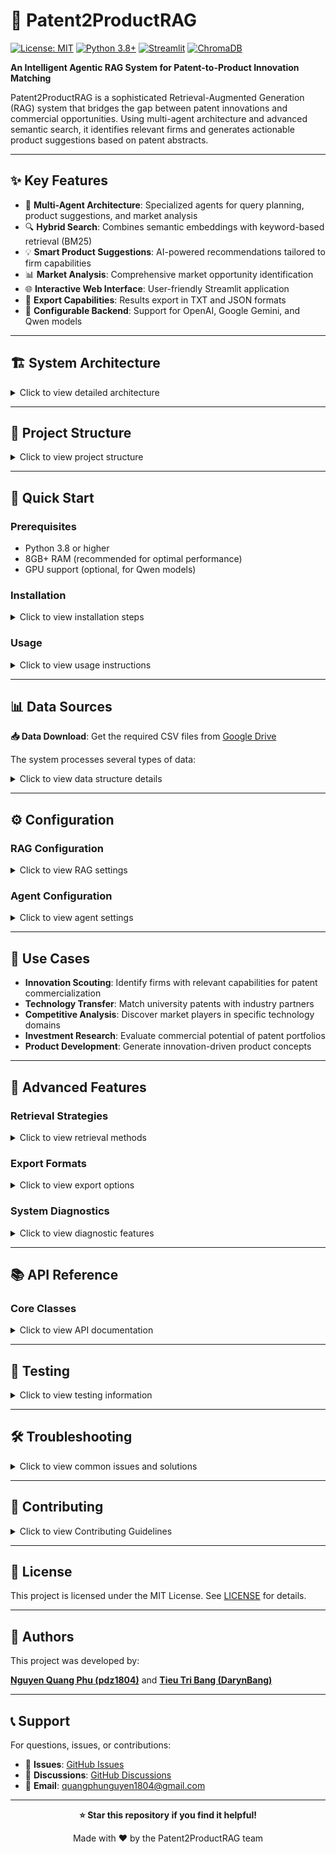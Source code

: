 # 🔬 Patent2ProductRAG

[![License: MIT](https://img.shields.io/badge/License-MIT-yellow.svg)](https://opensource.org/licenses/MIT)
[![Python 3.8+](https://img.shields.io/badge/python-3.8+-blue.svg)](https://www.python.org/downloads/)
[![Streamlit](https://img.shields.io/badge/Streamlit-FF4B4B?logo=streamlit&logoColor=white)](https://streamlit.io/)
[![ChromaDB](https://img.shields.io/badge/ChromaDB-FF6B35?logo=database&logoColor=white)](https://docs.trychroma.com/)

**An Intelligent Agentic RAG System for Patent-to-Product Innovation Matching**

Patent2ProductRAG is a sophisticated Retrieval-Augmented Generation (RAG) system that bridges the gap between patent innovations and commercial opportunities. Using multi-agent architecture and advanced semantic search, it identifies relevant firms and generates actionable product suggestions based on patent abstracts.

---

## ✨ Key Features

- 🤖 **Multi-Agent Architecture**: Specialized agents for query planning, product suggestions, and market analysis
- 🔍 **Hybrid Search**: Combines semantic embeddings with keyword-based retrieval (BM25)
- 💡 **Smart Product Suggestions**: AI-powered recommendations tailored to firm capabilities
- 📊 **Market Analysis**: Comprehensive market opportunity identification
- 🌐 **Interactive Web Interface**: User-friendly Streamlit application
- 📁 **Export Capabilities**: Results export in TXT and JSON formats
- 🔧 **Configurable Backend**: Support for OpenAI, Google Gemini, and Qwen models

---

## 🏗️ System Architecture

<details>
<summary>Click to view detailed architecture</summary>

```
┌─────────────────┐    ┌─────────────────┐    ┌─────────────────┐
│   Patent Input  │───▶│  Planning Agent │───▶│  Query Optimizer│
└─────────────────┘    └─────────────────┘    └─────────────────┘
                                │
                                ▼
┌─────────────────┐    ┌─────────────────┐    ┌─────────────────┐
│  ChromaDB       │◄───│   RAG System    │───▶│  Firm Retrieval │
│  Vector Store   │    │                 │    │                 │
└─────────────────┘    └─────────────────┘    └─────────────────┘
                                │
                                ▼
┌─────────────────┐    ┌─────────────────┐    ┌─────────────────┐
│ Product Suggest │◄───│ Multi-Agent     │───▶│ Market Analysis │
│ Agent           │    │ Runner          │    │ Agent           │
└─────────────────┘    └─────────────────┘    └─────────────────┘
                                │
                                ▼
                       ┌─────────────────┐
                       │ Streamlit UI    │
                       │ & Export System │
                       └─────────────────┘
```

### Core Components:
- **FirmSummaryRAG**: Manages firm data indexing and semantic retrieval
- **MultiAgentRunner**: Orchestrates the agent workflow and data flow
- **PlanningAgent**: Optimizes search queries from patent abstracts
- **ProductSuggestionAgent**: Generates business recommendations
- **MarketAnalysisAgent**: Identifies market opportunities and insights

</details>

---

## 📁 Project Structure

<details>
<summary>Click to view project structure</summary>

```
Patent2ProductRAG/
├── main.py                    # Clean CLI entry point (107 lines only!)
├── streamlit_app.py          # Web interface application
├── InternshipRAG_pipeline.py # Core RAG pipeline
├── firm_summary_rag.py       # Firm data processing
├── requirements.txt          # Python dependencies
├── README.md                 # This file
├── LICENSE                   # MIT license
│
├── agents/                   # Multi-agent system
│   ├── __init__.py
│   ├── base.py              # Base agent class
│   ├── multi_agent_runner.py # Agent orchestration
│   ├── planning_agent.py    # Query optimization
│   ├── product_suggestion_agent.py # Product recommendations
│   ├── market_analysis_agent.py    # Market insights
│   └── registry.py          # Agent registration
│
├── config/                   # Configuration modules
│   ├── __init__.py
│   ├── agent_config.py      # Agent configurations
│   ├── logging_config.py    # Centralized logging setup
│   ├── prompt.py            # LLM prompts and templates
│   └── rag_config.py        # RAG system settings
│
├── utils/                    # Utility modules (refactored)
│   ├── __init__.py
│   ├── mode_utils.py        # Mode functions (test, chat, batch, ingest)
│   ├── export_utils.py      # TXT/JSON export functionality
│   ├── display_utils.py     # Console display and formatting
│   ├── cli_utils.py         # Command-line utilities
│   ├── cluster_utils.py     # Text clustering utilities
│   └── model_utils.py       # Model loading and management
│
├── query_generation/         # Query processing modules
│   ├── __init__.py
│   ├── base_runner.py       # Base query runner
│   ├── openai_runner.py     # OpenAI implementation
│   ├── gemini_runner.py     # Google Gemini implementation
│   └── qwen_runner.py       # Qwen model implementation
│
├── product_suggestion/       # Product suggestion modules
│   ├── __init__.py
│   ├── base_runner.py       # Base suggestion runner
│   ├── openai_runner.py     # OpenAI implementation
│   ├── gemini_runner.py     # Google Gemini implementation
│   └── qwen_runner.py       # Qwen model implementation
│
├── exports/                  # Auto-generated export files
│   ├── search_results_test_*.txt    # Human-readable results
│   ├── search_results_test_*.json   # Structured data results
│   ├── search_results_chat_*.txt    # Chat mode exports
│   └── search_results_chat_*.json   # Chat mode structured data
│
├── logs/                     # Auto-generated log files
│   └── patent2product_rag_*.log     # System logs
│
├── RAG_INDEX/               # ChromaDB vector database
│   ├── firm_data/           # Firm vector embeddings
│   └── firm_summary_index/  # Search indices
│
└── myenv/                   # Python virtual environment (user-created)
    └── ...
```

### 🏗️ Architecture Highlights

**Clean Separation of Concerns:**
- 🎯 **main.py**: Ultra-clean entry point (only 107 lines!)
- 🔧 **utils/mode_utils.py**: All mode operations (test, chat, batch, ingest)
- 📤 **utils/export_utils.py**: Automatic TXT/JSON export for every query
- 🖥️ **utils/display_utils.py**: Console formatting and display
- ⚙️ **utils/cli_utils.py**: Command-line argument handling
- 🤖 **agents/**: Specialized AI agents for different tasks
- ⚡ **Guaranteed Exports**: Every test/chat query creates 2 files automatically

</details>

---

## 🚀 Quick Start

### Prerequisites

- Python 3.8 or higher
- 8GB+ RAM (recommended for optimal performance)
- GPU support (optional, for Qwen models)

### Installation

<details>
<summary>Click to view installation steps</summary>

1. **Clone the repository**
   ```bash
   git clone https://github.com/DarynBang/Patent2ProductRAG.git
   cd Patent2ProductRAG
   ```

2. **Create virtual environment**
   ```bash
   python -m venv myenv
   source myenv/bin/activate  # On Windows: myenv\Scripts\activate
   ```

3. **Install dependencies**
   ```bash
   pip install -r requirements.txt
   ```

4. **Set up environment variables**
   Create a `.env` file in the root directory:
   ```env
   OPENAI_API_KEY=your_openai_api_key_here
   GENAI_API_KEY=your_google_genai_api_key_here
   ```

5. **Download required data files**
   Download the CSV data files from Google Drive:
   ```
   🔗 https://drive.google.com/drive/folders/1DvbE5Izw8UloboOCa76hDZGQVSfmomPl?usp=sharing
   ```
   
   Place these files in the project root directory:
   - `firms_summary_keywords_qwen.csv`
   - `firms_summary_keywords_gpt.csv`
   - `firm_id_to_text_mapping.csv`

6. **Initialize the system (First-time setup)**
   Run data ingestion to build search indices:
   ```bash
   python main.py --mode ingest
   ```
   
   This will:
   - Process the CSV files
   - Create vector embeddings
   - Build ChromaDB search indices
   - Set up the RAG system for queries

</details>

### Usage

<details>
<summary>Click to view usage instructions</summary>

#### 🚀 First-Time Users - Quick Start

**Before using the system, you MUST run data ingestion:**

1. **Ensure data files are in place** (from step 5 above):
   - ✅ `firms_summary_keywords_qwen.csv`
   - ✅ `firms_summary_keywords_gpt.csv`
   - ✅ `firm_id_to_text_mapping.csv`

2. **Run initial data ingestion** (required once):
   ```bash
   python main.py --mode ingest
   ```
   
   This process will:
   - 📊 Load firm data from CSV files
   - 🔍 Create vector embeddings for semantic search
   - 💾 Build ChromaDB indices
   - ⚡ Prepare the system for fast queries
   
   **Note**: This step takes 5-15 minutes depending on your hardware.

3. **Test the system**:
   ```bash
   python main.py --mode test
   ```

#### Option 1: Web Interface (Recommended)
```bash
streamlit run streamlit_app.py
```
Navigate to `http://localhost:8501` in your browser.

#### Option 2: Command Line Interface

The system provides a comprehensive CLI with multiple operation modes:

**🧪 Test Mode (Default)**
```bash
python main.py --mode test
python main.py --mode test --top-k 10 --planning --market-analysis
```

**💬 Interactive Chat Mode**
```bash
python main.py --mode chat
python main.py --mode chat --top-k 7 --market-analysis
```

**📊 Batch Processing Mode**
```bash
python main.py --mode batch --input patents.txt --output results.json
```

**📥 Data Ingestion Mode**
```bash
python main.py --mode ingest --force-reindex
```

**Available Arguments:**
- `--mode`: Operation mode (`test`, `chat`, `ingest`, `batch`)
- `--input`: Input file for batch processing
- `--output`: Output file for results
- `--top-k`: Number of results (default: 5)
- `--planning`: Enable query optimization
- `--market-analysis`: Show market insights
- `--force-reindex`: Rebuild search indices

#### Basic Workflow:
1. **Data Ingestion**: Load and index firm data (run once)
2. **Query Processing**: Input patent abstracts for analysis
3. **Results Review**: Examine firm matches and product suggestions
4. **Export**: Save results for further analysis

</details>

---

## 📊 Data Sources

**📥 Data Download**: Get the required CSV files from [Google Drive](https://drive.google.com/drive/folders/1DvbE5Izw8UloboOCa76hDZGQVSfmomPl?usp=sharing)

The system processes several types of data:

<details>
<summary>Click to view data structure details</summary>

- **Firm Data** (`firms_summary_keywords_*.csv`):
  - Company profiles and summaries
  - Business keywords and categories
  - High-tech classification flags
  - Webpage URLs and contact information

- **Text Mappings** (`firm_id_to_text_mapping.csv`):
  - Extracted webpage content
  - Company descriptions and capabilities
  - Product and service information

- **Patent Abstracts**:
  - Technical innovation descriptions
  - Problem statements and solutions
  - Key technological components

**Required Files** (place in project root):
- `firms_summary_keywords_qwen.csv` - Main firm dataset processed with Qwen LLM
- `firms_summary_keywords_gpt.csv` - Alternative firm dataset processed with GPT
- `firm_id_to_text_mapping.csv` - Webpage text content for each firm

</details>

---

## ⚙️ Configuration

### RAG Configuration

<details>
<summary>Click to view RAG settings</summary>

Located in `config/rag_config.py`:

```python
firm_config = {
    "firm_csv": "firms_summary_keywords_qwen.csv",
    "firm_id_to_text_mapping": "firm_id_to_text_mapping.csv",
    "embed_model": "sentence-transformers/all-MiniLM-L12-v2",
    "top_k": 5,
    "retrieval_mode": "mixed",  # Options: "semantic", "keyword", "mixed"
    "force_reindex": False
}
```

</details>

### Agent Configuration

<details>
<summary>Click to view agent settings</summary>

Located in `config/agent_config.py`:

```python
agent_config = {
    "qa_planning_agent": "gemini",        # Query optimization
    "qa_product_suggestion_agent": "gemini",  # Product recommendations  
    "qa_market_analyst_agent": "gemini"   # Market analysis
}
```

Supported models: `"openai"`, `"gemini"`, `"qwen"`

</details>

---

## 🎯 Use Cases

- **Innovation Scouting**: Identify firms with relevant capabilities for patent commercialization
- **Technology Transfer**: Match university patents with industry partners
- **Competitive Analysis**: Discover market players in specific technology domains
- **Investment Research**: Evaluate commercial potential of patent portfolios
- **Product Development**: Generate innovation-driven product concepts

---

## 🔧 Advanced Features

### Retrieval Strategies

<details>
<summary>Click to view retrieval methods</summary>

- **Semantic Search**: Uses sentence transformers for meaning-based matching
- **Keyword Search**: BM25-based traditional text retrieval
- **Mixed Mode**: Intelligent combination of both approaches for optimal results

</details>

### Export Formats

<details>
<summary>Click to view export options</summary>

- **TXT Format**: Human-readable reports with structured information
- **JSON Format**: Machine-readable data for programmatic access
- **Timestamp-based naming**: Automatic file organization
- **Comprehensive data**: Includes queries, results, scores, and metadata

</details>

### System Diagnostics

<details>
<summary>Click to view diagnostic features</summary>

- **Pipeline Testing**: Verify component initialization and functionality
- **Index Status**: Check database state and contents
- **Configuration Validation**: Ensure proper system setup
- **Performance Monitoring**: Track processing times and resource usage

</details>

---

## 📚 API Reference

### Core Classes

<details>
<summary>Click to view API documentation</summary>

#### `InternshipRAG_Pipeline`
Main pipeline orchestrator for the entire system.

```python
pipeline = InternshipRAG_Pipeline(
    index_dir="RAG_INDEX",
    agent_config=agent_config,
    firm_config=firm_config
)

results = pipeline.process_query(
    query="patent abstract text",
    top_k=5,
    planning=True
)
```

#### `FirmSummaryRAG`
Handles firm data indexing and retrieval operations.

```python
rag = FirmSummaryRAG(
    df=firm_dataframe,
    index_dir="RAG_INDEX",
    config=firm_config
)

matches = rag.retrieve_firm_contexts(query, top_k=10)
```

#### `MultiAgentRunner`
Manages the multi-agent workflow and coordination.

```python
runner = MultiAgentRunner(firm_summary_rag=rag_system)
runner.register_agent("PlanningAgent", qa_model="gemini")
results = runner.run(initial_input, planning=True, top_k=5)
```

</details>

---

## 🧪 Testing

<details>
<summary>Click to view testing information</summary>

The system includes built-in testing capabilities:

- **Component Tests**: Verify individual module functionality
- **Integration Tests**: End-to-end pipeline validation  
- **Performance Tests**: Benchmark retrieval and generation speed
- **Data Quality Tests**: Validate index integrity and search results

Run tests through the Streamlit interface under the "Testing & Debug" tab.

</details>

---

## 🛠️ Troubleshooting

<details>
<summary>Click to view common issues and solutions</summary>

### Common Issues

**Pipeline Initialization Failed**
- Ensure all dependencies are installed correctly
- Check that data files exist in the specified locations
- Verify API keys are properly configured

**No Search Results**
- Try broader search terms or different keywords
- Check if the index was built successfully
- Verify firm data is properly loaded

**Memory Issues**
- Reduce batch sizes in configuration
- Close other memory-intensive applications
- Consider using quantized models for GPU operations

**API Rate Limits**
- Implement request delays between calls
- Use local models (Qwen) as alternatives
- Monitor API usage and quotas

</details>

---

## 🤝 Contributing

<details>
<summary>Click to view Contributing Guidelines</summary>

We welcome contributions to Patent2ProductRAG! Here's how you can help:

### Getting Started
1. Fork the repository
2. Create a feature branch (`git checkout -b feature/amazing-feature`)
3. Make your changes and add tests
4. Commit your changes (`git commit -m 'Add amazing feature'`)
5. Push to the branch (`git push origin feature/amazing-feature`)
6. Open a Pull Request

### Contribution Areas
- **Core Features**: Enhance RAG algorithms and agent capabilities
- **Documentation**: Improve guides, examples, and API documentation
- **Testing**: Add test cases and improve coverage
- **Performance**: Optimize search and generation speed
- **UI/UX**: Enhance the Streamlit interface
- **Integrations**: Add support for new LLM providers

### Code Standards
- Follow PEP 8 style guidelines
- Include comprehensive docstrings
- Add type hints where appropriate
- Write unit tests for new features
- Update documentation for changes

</details>

---

## 📄 License

This project is licensed under the MIT License. See [LICENSE](LICENSE) for details.

---

## 👥 Authors

This project was developed by:

**[Nguyen Quang Phu (pdz1804)](https://github.com/pdz1804)** and **[Tieu Tri Bang (DarynBang)](https://github.com/DarynBang)**

---

## 📞 Support

For questions, issues, or contributions:

- 🐛 **Issues**: [GitHub Issues](https://github.com/DarynBang/Patent2ProductRAG/issues)
- 💬 **Discussions**: [GitHub Discussions](https://github.com/DarynBang/Patent2ProductRAG/discussions)
- 📧 **Email**: quangphunguyen1804@gmail.com

---

<div align="center">

**⭐ Star this repository if you find it helpful!**

Made with ❤️ by the Patent2ProductRAG team

</div>
